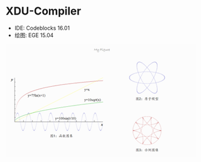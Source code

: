 # XDU-Compiler

* IDE: Codeblocks 16.01
* 绘图: EGE 15.04

![Image](https://raw.githubusercontent.com/txsun1997/XDU-Compiler/master/Fig.PNG)
